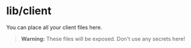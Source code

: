 # lib/client
You can place all your client files here.
> **Warning:** These files will be exposed. Don't use any secrets here!